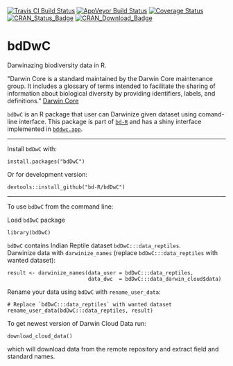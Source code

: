 [![Travis CI Build Status](https://img.shields.io/travis/bd-R/bdDwC.svg?branch=master?style=flat-square&label=Travis+CI)](https://travis-ci.org/bd-R/bdDwC) 
[![AppVeyor Build Status](https://ci.appveyor.com/api/projects/status/github/bd-R/bdDwC?branch=master&svg=true)](https://ci.appveyor.com/project/bd-R/bdDwC) 
[![Coverage Status](https://img.shields.io/codecov/c/github/bd-R/bdDwC/master.svg)](https://codecov.io/github/bd-R/bdDwC?branch=master)   
[![CRAN_Status_Badge](http://www.r-pkg.org/badges/version/bdDwC)](https://cran.r-project.org/package=bdDwC) 
[![CRAN_Download_Badge](https://cranlogs.r-pkg.org/badges/grand-total/bdDwC)](https://cran.r-project.org/package=bdDwC) 


# bdDwC

Darwinazing biodiversity data in R.

"Darwin Core is a standard maintained by the Darwin Core maintenance group. It includes a glossary of terms intended to facilitate the sharing of information about biological diversity by providing identifiers, labels, and definitions." [Darwin Core](https://github.com/tdwg/dwc)

`bdDwC` is an R package that user can Darwinize given dataset using comand-line interface. This package is part of [`bd-R`](https://github.com/bd-R) and has a shiny interface implemented in [`bddwc.app`](https://github.com/bd-R/bddwc.app).


---

Install `bdDwC` with: 

    install.packages("bdDwC")

Or for development version:

    devtools::install_github("bd-R/bdDwC")

---

To use `bdDwC` from the command line:

Load `bdDwC` package

    library(bdDwC)

`bdDwC` contains Indian Reptile dataset `bdDwC:::data_reptiles`.  
Darwinize data with `darwinize_names` (replace `bdDwC:::data_reptiles` with wanted dataset):

    result <- darwinize_names(data_user = bdDwC:::data_reptiles,
                              data_dwc  = bdDwC:::data_darwin_cloud$data)


Rename your data using `bdDwC` with `rename_user_data`:

    # Replace `bdDwC:::data_reptiles` with wanted dataset
    rename_user_data(bdDwC:::data_reptiles, result)

To get newest version of Darwin Cloud Data run:

    download_cloud_data()

which will download data from the remote repository and extract field and standard names.